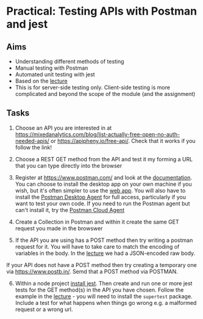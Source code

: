 # Practical: Testing APIs with Postman and jest

## Aims

* Understanding different methods of testing
* Manual testing with Postman
* Automated unit testing with jest
* Based on the [lecture]
* This is for server-side testing only. Client-side testing is more complicated and beyond the scope of the module (and the assignment)

## Tasks


1. Choose an API you are interested in at <https://mixedanalytics.com/blog/list-actually-free-open-no-auth-needed-apis/> or <https://apipheny.io/free-api/>. Check that it works if you follow the link!

2. Choose a REST GET method from the API and test it my forming a URL that you can type directly into the browser

3. Register at <https://www.postman.com/> and look at the [documentation](https://learning.postman.com/docs/introduction/overview/). You can choose to install the desktop app on your own machine if you
wish, but it's often simpler to use the [web app](https://learning.postman.com/docs/getting-started/installation/installation-and-updates/#use-the-postman-web-app). You will also have to install the [Postman Desktop Agent](https://learning.postman.com/docs/getting-started/basics/about-postman-agent/#postman-desktop-agent) for full access, particularly if you want to test your own code. 
If you need to run the Postman agent but can't install it, try the [Postman Cloud Agent](https://learning.postman.com/docs/getting-started/basics/about-postman-agent/)

4. Create a Collection in Postman and within it create the same GET request you made in the browswer

5. If the API you are using has a POST method then try writing a postman request for it. You will have to take care to match the encoding of variables in the body. In the [lecture][] we had a JSON-encoded raw body.

If your API does not have a POST method then try creating a temporary one via <https://www.postb.in/>. Semd that a POST method via POSTMAN.

6. Within a node project [install jest](https://jestjs.io/docs/getting-started). Then create and run one or more jest tests for the GET method(s) in the API you have chosen. Follow the example in the [lecture][] - you will need to install the `supertest` package. Include a test for what happens when things go wrong e.g. a malformed request or a wrong url.

[lecture]: https://github.com/stevenaeola/proglectures_js/blob/main/nodejs_testing/README.md

